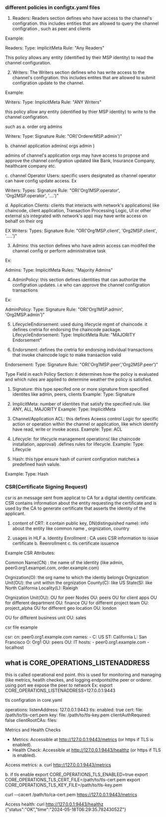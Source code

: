 ### different policies in configtx.yaml files

1. Readers: Readers section defines who have access to the channel's configration.
this includes entities that are allowed to query the channel configration , such as 
peer and clients

Example:

Readers:
   Type: implicitMeta
   Rule: "Any Readers"

This policy allows any entity (identified by their MSP identity) to read the channel configuration.


2. Writers: The Writers section defines who has write access to the channel's configration. this includes entites that are allowed to submit configration update to the channel.

Example:

Writers:
  Type: ImplicitMeta
  Rule: "ANY Writers"

this policy allow any entity (identified by thier MSP identity) to write to the channel configration.

such as 
a. order org admins

Writers:
  Type: Signature
  Rule: "OR('OrdererMSP.admin')"

b. channel application admins( orgs admin )   

admins of channel's application orgs may have access to propose and approve the channel configration updated like Bank, Insurance Company, healthcare company etc. 

c. channel Operator Users: specific users designated as channel operator can have config update access.
Ex

Writers:
   Types: Signature
   Rule: "OR('Org1MSP.operator', 'Org2MSP.operator', '....')"

d. Application Clients: clients that interacts with network's applications( like chaincode, client application, Transaction Processing Logic, UI or other external s/s integrated with network's app) may have write access on behalf on their org

EX
Writers:
   Types: Signature
   Rule: "OR('Org1MSP.client', 'Org2MSP.client', '.....')"

3. Admins: this section defines who have admin access can modifed the channel config or perform administrative task

Ex:

Admins:
   Type: ImplicitMeta
   Rules: "Majority Admins"

4. AdminPolicy: this section defines identities that can authorize the configration updates. i.e who can approve the channel configration transactions

Ex: 

AdminPolicy:
   Type: Signature
   Rule: "OR('Org1MSP.admin', 'Org2MSP.admin')"  

5. LifecycleEndorsement: used duing lifecycle  mgmt of chaincode. it defines cretria for endorsing the chaincode package.
LifecycleEndorsement:
  Type: ImplicitMeta
  Rule: "MAJORITY Endorsement"

6. Endorsment: defines the cretria for endorsing individual transactions that invoke chaincode logic to make transaction valid

Endorsement:
  Type: Signature
  Rule: "OR('Org1MSP.peer','Org2MSP.peer')"



Type Field in each Policy Section: it determines how the policy is evaluated and which rules are applied to determine weather the policy is satisfied.

1. Signature: this type specifed one or more signature from specified identites
like admin, peers, clients
Example: Type: Signature
2. ImplicitMeta: number of identites that satisfy the specified rule. like ANY, ALL, MAJORITY
Example: Type: ImplicitMeta

3. Channel/Application ACL: this defines Aceess control Logic for specific action or operation within the channel or application, like which identify have read, write or invoke acess.
Example: Type: ACL

4. Lifecycle: for lifecycle management operations( like chaincode installation, approval) .defines rules for lifecycle.
Example: Type: Lifecycle

5. Hash: this type ensure hash of current configration matches a predefined hash valule.

Example: Type: Hash



### CSR(Certificate Signing Request)

csr is an message sent from applicat to CA for a digital identity certificate. 
CSR contains information about the entity requesting the certificate and is used by the CA to generate certificate that asserts the identity of the applicant.

1. content of CRT: it contain public key, DN(distinguished name): info about the entity like common name , orgnization, country

2. usages in HLF
a. Identity Enrollment : CA uses CSR information to issue certificate
b. Reenrollment
c. tls certificate issuence 

Example CSR Attributes:

Common Name(CN) : the name of the identity (like admin, peer0.org1.exampel.com, order.example.com)

Orgnization(O): the org name to which the identiy belongs
Orgnization Unit(OU): the unit within the orgnization 
County(C): like US
State(S): like North California
Locality(L): Raleigh

Orgnization Unit(OU): 
OU for peer Nodes
OU: peers
OU for client apps
OU for different department 
OU: finance
OU for different project team
OU: project_alpha
OU for different geo location
OU: london

OU for different business unit 
OU: sales

csr file example

csr:
  cn: peer0.org1.example.com
  names:
    - C: US
      ST: California
      L: San Francisco
      O: Org1
      OU: peers
      OU: IT
  hosts:
    - peer0.org1.example.com
    - localhost


## what is CORE_OPERATIONS_LISTENADDRESS

this is called operational end point. this is used for monitoring and managing (like metrics, heatlh checkes, and logging endponts)the peer or orderer. using port we expose the peer to network
Ex: 
export CORE_OPERATIONS_LISTENADDRESS=127.0.0.1:9443

tls configration in core.yaml

operations:
  listenAddress: 127.0.0.1:9443
  tls:
    enabled: true
    cert:
      file: /path/to/tls-cert.pem
    key:
      file: /path/to/tls-key.pem
    clientAuthRequired: false
    clientRootCAs:
      files:


Metrics and Health Checks

* Metrics: Accessible at http://127.0.0.1:9443/metrics (or https if TLS is enabled).
* Health Check: Accessible at http://127.0.0.1:9443/healthz (or https if TLS is enabled).

Access metrics:
a. curl http://127.0.0.1:9443/metrics

b. if tls enable
export CORE_OPERATIONS_TLS_ENABLED=true
export CORE_OPERATIONS_TLS_CERT_FILE=/path/to/tls-cert.pem
export CORE_OPERATIONS_TLS_KEY_FILE=/path/to/tls-key.pem

curl --cacert /path/to/ca-cert.pem https://127.0.0.1:9443/metrics


Access health:
curl http://127.0.0.1:9443/healthz
{"status":"OK","time":"2024-05-18T06:29:35.78243052Z"}


















